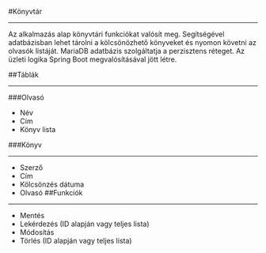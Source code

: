 #Könyvtár
***
Az alkalmazás alap könyvtári funkciókat valósít meg. Segítségével adatbázisban lehet tárolni a kölcsönözhető könyveket
és nyomon követni az olvasók listáját. MariaDB adatbázis szolgáltatja a perzisztens réteget. Az üzleti logika Spring
Boot megvalósításával jött létre.

##Táblák
***
###Olvasó
* Név
* Cím
* Könyv lista

###Könyv
***
* Szerző
* Cím
* Kölcsönzés dátuma
* Olvasó
##Funkciók
***
* Mentés
* Lekérdezés (ID alapján vagy teljes lista)
* Módosítás
* Törlés (ID alapján vagy teljes lista)